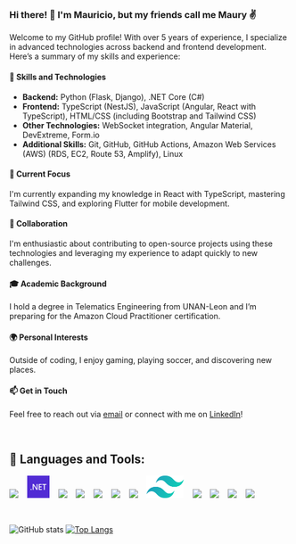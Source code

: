 ### Hi there! 👋 I'm Mauricio, but my friends call me Maury ✌️

Welcome to my GitHub profile! With over 5 years of experience, I specialize in advanced technologies across backend and frontend development. Here’s a summary of my skills and experience:

#### 🚀 Skills and Technologies

- **Backend:** Python (Flask, Django), .NET Core (C#)
- **Frontend:** TypeScript (NestJS), JavaScript (Angular, React with TypeScript), HTML/CSS (including Bootstrap and Tailwind CSS)
- **Other Technologies:** WebSocket integration, Angular Material, DevExtreme, Form.io
- **Additional Skills:** Git, GitHub, GitHub Actions, Amazon Web Services (AWS) (RDS, EC2, Route 53, Amplify), Linux

#### 🌱 Current Focus

I'm currently expanding my knowledge in React with TypeScript, mastering Tailwind CSS, and exploring Flutter for mobile development.

#### 💼 Collaboration

I'm enthusiastic about contributing to open-source projects using these technologies and leveraging my experience to adapt quickly to new challenges.

#### 🎓 Academic Background

I hold a degree in Telematics Engineering from UNAN-Leon and I’m preparing for the Amazon Cloud Practitioner certification.

#### 🌍 Personal Interests

Outside of coding, I enjoy gaming, playing soccer, and discovering new places.

#### 📫 Get in Touch

Feel free to reach out via [email](mailto:mareasperez7@gmail.com) or connect with me on [LinkedIn](https://www.linkedin.com/in/mauricio-areas/)!

<br />

## 🧰 Languages and Tools:

<img src="https://img.icons8.com/color/48/000000/python.png" height="40" /> &nbsp;&nbsp;
<img src="./dot-net.png" height="40" /> &nbsp;&nbsp;
<img src="https://img.icons8.com/color/48/000000/typescript.png" height="40" /> &nbsp;&nbsp;
<img src="https://img.icons8.com/color/48/000000/javascript.png" height="40" /> &nbsp;&nbsp;
<img src="https://img.icons8.com/color/48/000000/html-5.png" height="40" /> &nbsp;&nbsp;
<img src="https://img.icons8.com/color/48/000000/css3.png" height="40" /> &nbsp;&nbsp;
<img src="https://img.icons8.com/color/48/000000/bootstrap.png" height="40" /> &nbsp;&nbsp;
<img src="./tailwind-css-icon.png" height="40" /> &nbsp;&nbsp;
<img src="https://img.icons8.com/color/48/000000/git.png" height="40" /> &nbsp;&nbsp;
<img src="https://img.icons8.com/material-outlined/24/000000/github.png" height="40" /> &nbsp;&nbsp;
<img src="https://img.icons8.com/color/48/000000/amazon-web-services.png" height="40" /> &nbsp;&nbsp;
<img src="https://img.icons8.com/color/48/000000/linux.png" height="40" />

<br />

![GitHub stats](https://github-readme-stats.vercel.app/api?username=mareasperez&show_icons=true&theme=dracula&count_private=true)
[![Top Langs](https://github-readme-stats.vercel.app/api/top-langs/?username=mareasperez&langs_count=10&layout=compact)](https://github.com/mareasperez/github-readme-stats)
